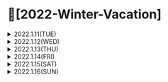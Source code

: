 # 📌[2022-Winter-Vacation]

<details>

<summary> 2022.1.11(TUE)</summary>
<div markdown="1">
 
## 📝 변수, 표현식 및 코드 + 실습
 
### 1. 변수
 - 변수는 이름이 주어진 메모리로 변수 이름을 통해 데이터를 저장하고 검색 가능
 - 프로그래머가 변수 이름을 지정
 - 대입문을 통해 변수값을 변경 가능 
 
### 2. 상수
 - 값이 변하지 않아서 숫자, 글자, 문자열과 같은 고정 값을 "상수"라고 함
 - 숫자 상수
 - 문자열 상수는 작은따옴표나 (') 큰따옴표(") 표시
 
### 3. 자료형 
 - 파이썬에서 변수, 문자, 상수라는 "자료형"이 있음
 - 파이썬은 정수와 문자열의 차이를 앎
 - 예를 들어 "+"는 숫자를 "덧셈"하고 문자열을 "연결"
 
 - 파이썬은 "자료형"을 구분
 - 어떤 연산은 금지되어 있음
 - 예를 들어 문자열에 1을 더할 수 없음
 - type() 함수를 써서 자료형을 알 수 있음
 
 - 자료형 변환  
 1. int()
 2. float()

 ### 4. 사용자 입력
 - input() 함수로 멈추고 사용자의 입력값을 받을 수 있음
 - input() 함수는 문자열을 반환
 
 ![image](https://user-images.githubusercontent.com/97418768/148961698-508721bd-690b-44d4-8e1c-c831df9af5e5.png)

 
### 5. 숫자 표현식

| 연산자 | 연산 |  
| :---: | :----: |
| + | 더하기 |    
| - | 빼기 |    
| * | 곱하기 |
| / | 나누기 |
| ** | 거듭제곱 |
| % | 나머지 |

### 6. 실습 
 ![image](https://user-images.githubusercontent.com/97418768/148963128-0dbfc46c-7390-44a3-a1e6-d29ccc3042e1.png)
 ``` PYTHON
 hours=int(input('Enter Hours: '))
 rate=float(input('Enter Rate: '))
 pay=(hours)*(rate)
 print('Pay:',pay)
 ```
</div>
</details>

 
<details>
<summary> 2022.1.12(WED)</summary>
<div markdown="1">

## 📝변수/ 상수/ 자료형/ 특수문자 + 백준문제 풀이
 
### 1. 변수
 - 데이터를 저장하는 공간을 변수라 한다. 
 - 변수명은 숫자로 시작할 수 없다. 
 - _와 $ 문자 이외의 특수 문자 사용할 수 없다. 
 - JAVA 키워드는 변수명으로 사용할 수 없다.
### 2. 상수
 - 변하지 않거나 일정한 값을 가진 수와 양을 의마한다. 주로 Final 키워드를 사용하여 선언한다. 
 Ex) final double PI = 3.141592; // final로 double 데이터 타입 변수명 PI 를 3.141592로 상수선언을 하였다.
### 3. 자료형 
 - 프로그래밍을 할 때 쓰이는 숫자, 문자열 등의 자료 형태로 사용하는 것들을 의미한다. 
 - 논리타입 : boolean (1바이트, True or False)
 - 문자타입 : char (2바이트)
 - 정수타입 : byte (1바이트), short (2바이트), int (4바이트), long(8바이트)
 - 실수타입 : float(4바이트), double(8바이트)
### 4. 특수문자
- 자바에서 출력문에서 특수문자가 나오는경우, 그 다음 문자를 인식해 상황에 맞게 처리하는 Escape Sequence를 통해 처리한다.    
 
| 입력 | 출력 |    
| :---: | :----: |    
| \ | 에러 |    
| \\ | \ |
| \' | ' |
| \" | " |
| ( | ( |
| \( | Error |
| / | / |
| \/ | Error |
| \n | 줄 바꿈 |
| \r | 줄 맨 처음으로 |
| \t | tab |
| \b | 백스페이스 |
| \0 | 빈 칸 |
### 5. 백준문제 풀이 
 - 백준 단계1 입출력과 사칙연산 11문제 풀이 완료    
 
 ![백준_기본](https://user-images.githubusercontent.com/42793489/148000764-9ba92dcf-48f3-4a84-abe1-2bd36a94d261.PNG)

</div>
</details>

<details>
<summary> 2022.1.13(THU)</summary>
<div markdown="1">    

 
## 📝연산자/조건문/반복문1 + 백준문제 풀이    
 ### 1. 연산자
 - 연산식은 연산자를 통해 하나의 값을 산출한다.
 - 피 연산자의 수의 따라 단항 연산자, 이항연산자, 삼항 연산자로 구분되어진다.
 - 연산자 종류1
 
 | 연산자 종류 | 연산자 | 피연산자수 | 설명 |   
 | :---: | :----: | :----: | :----: |  
 | 산술연산 | +,-,*,/,% | 이항 | 사칙연산 및 계산 |
 | 부호 | +,- | 단항 | 정수, 실수 타입에 부호 |
 | 문자열 | + | 이항 | 문자형 변수 2개를 연결시킴 |
 | 대입 연산 | =,+= ,-=, *=, <<= ...etc | 이항 | 우변의 값을 좌변 변수에 대입 |
 | 증감 연산 | ++, -- | 단항 | 1만큼 증가/ 감소 |
 | 비교 연산 | ==, !=, <, >, <= ..etc | 이항 | 좌 우변 값 비교 |
 | 논리 연산 | !, &, ||, &&| 이항,단항 | 논리적 NOT, AND, OR 연산 |
 | 조건 연산 | (조건식)? A : B | 삼항 | 조건식에 따라 참일경우 A, 거짓이면 B |
 | 비트 | ~,&,^ | 단항, 이항 | 비트식 NOT, AND, OR 연산 |
 | 비트 쉬프트 | >>,<<,>>> | 이항 | 비트를 좌 or 우측으로 이동 |
 
 - 연산 우선순위  
 1. 단항 - 이항 - 삼항 순으로 우선운위 갖는다.
 2. 산술 - 비교, 논리 - 대입 연산자 순으로 우선순위 갖는다.
 ### 2. 조건문
 - 프로그래밍할 때 일어 날 수 있는 상황조건을 판단해서 그 상황에 맞게 처리하는것이 조건문이다. 
 
 ##### <h4> 2-1 if문
 - if(조건문)에 사용한 조건문으로 참과 거짓을 판단한다.
 - else if 를 사용하여 다중조건 판단을 가능하게 한다. 
 - if 와 else if 조건을 충족 못하는 조건들은 else 문장으로 수행된다.
 
 
 ##### <h4> 2-2 switch/case문
 - 입력변수의 값과 일치하는 case 입력값에 따라 해당 case 문에 속한 문장이 실행된다. case 문장안에 break 문장을 통해 case 문장 실행 뒤 switch 문을 빠져 나간다.
 - 입력값이 정형화 되어있는 경우에는 switch/case 문장을 사용하는것이 편리하다. 
 
 ### 3. 백준문제 풀이
 - if 문 백준 5문제
 
 ![백준_if문](https://user-images.githubusercontent.com/42793489/148174171-5dd8016e-bf28-4cda-a71d-c2da6c8118f7.PNG)

 
 - while 문 백준 3문제
 
 ![백준_while문](https://user-images.githubusercontent.com/42793489/148174178-8cbb3950-6702-42c3-bbcb-43e578a23643.PNG)

</div>
</details>
 
 
<details>
<summary> 2022.1.14(FRI)</summary>
<div markdown="1">  
 
 ## 📝연산자/조건문/반복문2 + 백준문제 풀이 
 ### 1. 반복문
 ##### <h4> 1-1 while 문
 - 조건이 참인 동안 while문 아래의 문장을 반복하여 수행한다. 
 - while문 강제로 멈춰야 하는경우 break 호출하여 while 문 빠져 나가게 한다.
 - while 문 조건문으로 돌아가기 위해 continue 를 호출하여 다시 while문으로 돌아간다.
 
 ##### <h4> 1-2 for 문
 - 세미콜론(;)으로 구분을 한다. 
 - while문과 동일하게 continue를 사용해서 for 문 처음으로 돌아가서 사용이 가능하다. 
 
  ### 2. 백준 for문 문제풀이
 
 ![백준_for문](https://user-images.githubusercontent.com/42793489/148317500-8c39860d-2a55-4042-85b5-ea51ab1856c5.PNG)

 </div>
</details>
 
<details>
<summary> 2022.1.15(SAT)</summary>
<div markdown="1">  
 
 ## 📝객체지향 프로그래밍, 클래스와 인스턴스 개념 알아보고 실습하기
 ### 1. 객체지향 프로그래밍 
 - C언어처럼 실행하고자 하는 절차를 정하고, 절차대로 프로그래밍 하는 방법을 절차지향 프로그래밍이라고 한다. 그러나. 현실에서는 단순히 일련의 행위가 아니라 각 물체 간의 관계, 상호작용 등 훨씬 복잡하게 구성되어 있다.
 - 객체 지향 프로그래밍은 절차 지향 프로그래밍의 이러한 단점을 극복하고 물체를 객체로 표현하고, 관계, 상호 작용을 프로그램으로 나타낸다.
 - 자판기를 객체 지향 프로그램으로 구현하면, 관련 물체들을 객체로 추출하고, 이들의 상호작용에 필요한 함수(메소드)와 변수(필드)를 설계를 및 구현한다.
 
 ### 2. 클래스와 인스턴스
 - 클래스는 객체를 만들어 내기 위한 설계 혹은 틀이다.
 - 클래스에 선언된 모양 그대로 생성된 실체가 객체이다. 이러한 연유로 객체를 클래스의 인스턴스라고도 부른다.
 - 하나의 클래스에 여러개의 객체들이 생성될수 있다. 각 객체들은 동일한 속성을 가지고 있지만, 자신만의 고유한 값을 가짐으로 구분된다. 
 
 ### 3. 실습
 
 <details>

<summary> 백준문제 1712번 손익분기점 계산 문제 class 를 이용해서 풀이</summary>
<div markdown="2">
 
 - 소스코드
 
 ![백준_손익분기점_클래스사용_code](https://user-images.githubusercontent.com/42793489/148509965-4e62239e-30f5-4e68-a779-d803c1ef13a8.PNG)

 - 문제풀이 결과 
 
 ![백준_손익분기점_클래스사용](https://user-images.githubusercontent.com/42793489/148510001-6c265268-b73e-44ee-b1d1-a96346804a60.PNG)
 </div>
</details>
 
 <details>

<summary> 백준문제 2292번 벌집 문제 class 를 이용해서 풀이</summary>
<div markdown="2">
 
 - 소스코드
 
![백준_벌집_code](https://user-images.githubusercontent.com/42793489/148516881-8c9ee82a-d531-47c7-8a88-56766f85672b.PNG)


 - 문제풀이 결과 
 
 ![백준_벌집](https://user-images.githubusercontent.com/42793489/148516904-5ace6ae7-b6e2-4b3c-b5f2-a2c7682bc602.PNG)


 </div>
</details>

 </div>
</details>
 
 
  
<details>

<summary> 2022.1.16(SUN) </summary>
<div markdown="1">
 
 ## 📝 상속 / 캡슐화 / 다형성
 
 ### 1. 상속
 - 자식 클래스가 부모 클래스의 기능을 그대로 물려 받을 수 있는 것이 상속이다.
 - 부모 클래스의 private 접근 제한을 갖는 필드 및 메소드는 자식이 물려받을수 없다.
 - 상속 받고자 하는 자식 클래스 옆에 extends 키워드를 붙이고, 상속할 부모 클래스를 작성한다.
 ``` JAVA
 public class parent {};
 public class Child extends parent {}:
 ```
 
 - 상속할 부모는 오직 1명 뿐이다. 다음은 동작하지 않는 코드이다.
 ``` JAVA
 public class parent {};
 public class parent2 {};
 public class Child extends parent, parent2 {}:
 ```
 
 ### 2. 캡슐화
 - 변수와 함수를 하나의 클래스로 묶고 외부에서 쉽게 접근하지 못하도록 하는것 은닉화가 핵심이다. 
 - 외부에서 객체 접근하는데 있어서 정보를 숨기고 객체의 연산을 통해서만 접근가능하게 하는것이다. 
 - 외부에서 특정 객체의 데이터 및 함수를 직접 접근을 막음으로써 변경을 못하게 하고 시스템 확장시 오류를 최소화 할 수 있다는 점에서 은닉화는 장점이 된다. 
 - 캡슐화를 위한 접근 제어자
  ``` JAVA
 public class parent1 {
     private int val1; // 동일한 클래스안에서만 접근이 가능하고, 외부에서는 접근이 불가능하다.
 }; // 다른패키지에서 인스턴스(객체) 생성가능하다.
 private class parent2 {}; //동일한 클래스안에서만 접근이 가능하고,  상속은 안된다.
 protected class parent3 {}; //동일한 패키지 안에서 사용가능하고, 다른 외부 패키지라도 상속받은 클래스에는 접근 가능 
 ```
 ### 3. 다형성 
 - 하나의 객체가 여러 타입을 가질수있는 특징을 다형성이라고한다.
 - JAVA 에서 다형성은 부모 클래스 타입의 참조 변수로 자식 클래스 타입의 인스턴스를 참조할 수 있도록 구현되고 있다.
 - JAVA 에서 부모클래스는 다중상속을 지원하지 않지만, 인터페이스는 더 추상적이기때문에 여러 인터페이스를 상속받는 다중 상속을 지원한다.
 ``` JAVA
 public class child {};
 public class parent {};
 public class child extends parent implements parents1, parents2 {}: // child 객체는 parents 클래스의 객체이면서, parents1, parents2 인터페이스의 객체이기도 하다. 
 ```

 # 📌[2022-Winter-Vacation]

<details>

<summary> 2022.1.11(TUE)</summary>
<div markdown="1">
 
## 📝 변수, 표현식 및 코드 + 실습
 
### 1. 변수
 - 변수는 이름이 주어진 메모리로 변수 이름을 통해 데이터를 저장하고 검색 가능
 - 프로그래머가 변수 이름을 지정
 - 대입문을 통해 변수값을 변경 가능 
 
### 2. 상수
 - 값이 변하지 않아서 숫자, 글자, 문자열과 같은 고정 값을 "상수"라고 함
 - 숫자 상수
 - 문자열 상수는 작은따옴표나 (') 큰따옴표(") 표시
 
### 3. 자료형 
 - 파이썬에서 변수, 문자, 상수라는 "자료형"이 있음
 - 파이썬은 정수와 문자열의 차이를 앎
 - 예를 들어 "+"는 숫자를 "덧셈"하고 문자열을 "연결"
 
 - 파이썬은 "자료형"을 구분
 - 어떤 연산은 금지되어 있음
 - 예를 들어 문자열에 1을 더할 수 없음
 - type() 함수를 써서 자료형을 알 수 있음
 
 - 자료형 변환  
 1. int()
 2. float()

 ### 4. 사용자 입력
 - input() 함수로 멈추고 사용자의 입력값을 받을 수 있음
 - input() 함수는 문자열을 반환
 
 ![image](https://user-images.githubusercontent.com/97418768/148961698-508721bd-690b-44d4-8e1c-c831df9af5e5.png)

 
### 5. 숫자 표현식

| 연산자 | 연산 |  
| :---: | :----: |
| + | 더하기 |    
| - | 빼기 |    
| * | 곱하기 |
| / | 나누기 |
| ** | 거듭제곱 |
| % | 나머지 |

### 6. 실습 
 ![image](https://user-images.githubusercontent.com/97418768/148963128-0dbfc46c-7390-44a3-a1e6-d29ccc3042e1.png)
 ``` PYTHON
 hours=int(input('Enter Hours: '))
 rate=float(input('Enter Rate: '))
 pay=(hours)*(rate)
 print('Pay:',pay)
 ```
</div>
</details>

 
<details>
<summary> 2022.1.12(WED)</summary>
<div markdown="1">

## 📝변수/ 상수/ 자료형/ 특수문자 + 백준문제 풀이
 
### 1. 변수
 - 데이터를 저장하는 공간을 변수라 한다. 
 - 변수명은 숫자로 시작할 수 없다. 
 - _와 $ 문자 이외의 특수 문자 사용할 수 없다. 
 - JAVA 키워드는 변수명으로 사용할 수 없다.
### 2. 상수
 - 변하지 않거나 일정한 값을 가진 수와 양을 의마한다. 주로 Final 키워드를 사용하여 선언한다. 
 Ex) final double PI = 3.141592; // final로 double 데이터 타입 변수명 PI 를 3.141592로 상수선언을 하였다.
### 3. 자료형 
 - 프로그래밍을 할 때 쓰이는 숫자, 문자열 등의 자료 형태로 사용하는 것들을 의미한다. 
 - 논리타입 : boolean (1바이트, True or False)
 - 문자타입 : char (2바이트)
 - 정수타입 : byte (1바이트), short (2바이트), int (4바이트), long(8바이트)
 - 실수타입 : float(4바이트), double(8바이트)
### 4. 특수문자
- 자바에서 출력문에서 특수문자가 나오는경우, 그 다음 문자를 인식해 상황에 맞게 처리하는 Escape Sequence를 통해 처리한다.    
 
| 입력 | 출력 |    
| :---: | :----: |    
| \ | 에러 |    
| \\ | \ |
| \' | ' |
| \" | " |
| ( | ( |
| \( | Error |
| / | / |
| \/ | Error |
| \n | 줄 바꿈 |
| \r | 줄 맨 처음으로 |
| \t | tab |
| \b | 백스페이스 |
| \0 | 빈 칸 |
### 5. 백준문제 풀이 
 - 백준 단계1 입출력과 사칙연산 11문제 풀이 완료    
 
 ![백준_기본](https://user-images.githubusercontent.com/42793489/148000764-9ba92dcf-48f3-4a84-abe1-2bd36a94d261.PNG)

</div>
</details>

<details>
<summary> 2022.1.13(THU)</summary>
<div markdown="1">    

 
## 📝연산자/조건문/반복문1 + 백준문제 풀이    
 ### 1. 연산자
 - 연산식은 연산자를 통해 하나의 값을 산출한다.
 - 피 연산자의 수의 따라 단항 연산자, 이항연산자, 삼항 연산자로 구분되어진다.
 - 연산자 종류1
 
 | 연산자 종류 | 연산자 | 피연산자수 | 설명 |   
 | :---: | :----: | :----: | :----: |  
 | 산술연산 | +,-,*,/,% | 이항 | 사칙연산 및 계산 |
 | 부호 | +,- | 단항 | 정수, 실수 타입에 부호 |
 | 문자열 | + | 이항 | 문자형 변수 2개를 연결시킴 |
 | 대입 연산 | =,+= ,-=, *=, <<= ...etc | 이항 | 우변의 값을 좌변 변수에 대입 |
 | 증감 연산 | ++, -- | 단항 | 1만큼 증가/ 감소 |
 | 비교 연산 | ==, !=, <, >, <= ..etc | 이항 | 좌 우변 값 비교 |
 | 논리 연산 | !, &, ||, &&| 이항,단항 | 논리적 NOT, AND, OR 연산 |
 | 조건 연산 | (조건식)? A : B | 삼항 | 조건식에 따라 참일경우 A, 거짓이면 B |
 | 비트 | ~,&,^ | 단항, 이항 | 비트식 NOT, AND, OR 연산 |
 | 비트 쉬프트 | >>,<<,>>> | 이항 | 비트를 좌 or 우측으로 이동 |
 
 - 연산 우선순위  
 1. 단항 - 이항 - 삼항 순으로 우선운위 갖는다.
 2. 산술 - 비교, 논리 - 대입 연산자 순으로 우선순위 갖는다.
 ### 2. 조건문
 - 프로그래밍할 때 일어 날 수 있는 상황조건을 판단해서 그 상황에 맞게 처리하는것이 조건문이다. 
 
 ##### <h4> 2-1 if문
 - if(조건문)에 사용한 조건문으로 참과 거짓을 판단한다.
 - else if 를 사용하여 다중조건 판단을 가능하게 한다. 
 - if 와 else if 조건을 충족 못하는 조건들은 else 문장으로 수행된다.
 
 
 ##### <h4> 2-2 switch/case문
 - 입력변수의 값과 일치하는 case 입력값에 따라 해당 case 문에 속한 문장이 실행된다. case 문장안에 break 문장을 통해 case 문장 실행 뒤 switch 문을 빠져 나간다.
 - 입력값이 정형화 되어있는 경우에는 switch/case 문장을 사용하는것이 편리하다. 
 
 ### 3. 백준문제 풀이
 - if 문 백준 5문제
 
 ![백준_if문](https://user-images.githubusercontent.com/42793489/148174171-5dd8016e-bf28-4cda-a71d-c2da6c8118f7.PNG)

 
 - while 문 백준 3문제
 
 ![백준_while문](https://user-images.githubusercontent.com/42793489/148174178-8cbb3950-6702-42c3-bbcb-43e578a23643.PNG)

</div>
</details>
 
 
<details>
<summary> 2022.1.14(FRI)</summary>
<div markdown="1">  
 
 ## 📝연산자/조건문/반복문2 + 백준문제 풀이 
 ### 1. 반복문
 ##### <h4> 1-1 while 문
 - 조건이 참인 동안 while문 아래의 문장을 반복하여 수행한다. 
 - while문 강제로 멈춰야 하는경우 break 호출하여 while 문 빠져 나가게 한다.
 - while 문 조건문으로 돌아가기 위해 continue 를 호출하여 다시 while문으로 돌아간다.
 
 ##### <h4> 1-2 for 문
 - 세미콜론(;)으로 구분을 한다. 
 - while문과 동일하게 continue를 사용해서 for 문 처음으로 돌아가서 사용이 가능하다. 
 
  ### 2. 백준 for문 문제풀이
 
 ![백준_for문](https://user-images.githubusercontent.com/42793489/148317500-8c39860d-2a55-4042-85b5-ea51ab1856c5.PNG)

 </div>
</details>
 
<details>
<summary> 2022.1.15(SAT)</summary>
<div markdown="1">  
 
 ## 📝객체지향 프로그래밍, 클래스와 인스턴스 개념 알아보고 실습하기
 ### 1. 객체지향 프로그래밍 
 - C언어처럼 실행하고자 하는 절차를 정하고, 절차대로 프로그래밍 하는 방법을 절차지향 프로그래밍이라고 한다. 그러나. 현실에서는 단순히 일련의 행위가 아니라 각 물체 간의 관계, 상호작용 등 훨씬 복잡하게 구성되어 있다.
 - 객체 지향 프로그래밍은 절차 지향 프로그래밍의 이러한 단점을 극복하고 물체를 객체로 표현하고, 관계, 상호 작용을 프로그램으로 나타낸다.
 - 자판기를 객체 지향 프로그램으로 구현하면, 관련 물체들을 객체로 추출하고, 이들의 상호작용에 필요한 함수(메소드)와 변수(필드)를 설계를 및 구현한다.
 
 ### 2. 클래스와 인스턴스
 - 클래스는 객체를 만들어 내기 위한 설계 혹은 틀이다.
 - 클래스에 선언된 모양 그대로 생성된 실체가 객체이다. 이러한 연유로 객체를 클래스의 인스턴스라고도 부른다.
 - 하나의 클래스에 여러개의 객체들이 생성될수 있다. 각 객체들은 동일한 속성을 가지고 있지만, 자신만의 고유한 값을 가짐으로 구분된다. 
 
 ### 3. 실습
 
 <details>

<summary> 백준문제 1712번 손익분기점 계산 문제 class 를 이용해서 풀이</summary>
<div markdown="2">
 
 - 소스코드
 
 ![백준_손익분기점_클래스사용_code](https://user-images.githubusercontent.com/42793489/148509965-4e62239e-30f5-4e68-a779-d803c1ef13a8.PNG)

 - 문제풀이 결과 
 
 ![백준_손익분기점_클래스사용](https://user-images.githubusercontent.com/42793489/148510001-6c265268-b73e-44ee-b1d1-a96346804a60.PNG)
 </div>
</details>
 
 <details>

<summary> 백준문제 2292번 벌집 문제 class 를 이용해서 풀이</summary>
<div markdown="2">
 
 - 소스코드
 
![백준_벌집_code](https://user-images.githubusercontent.com/42793489/148516881-8c9ee82a-d531-47c7-8a88-56766f85672b.PNG)


 - 문제풀이 결과 
 
 ![백준_벌집](https://user-images.githubusercontent.com/42793489/148516904-5ace6ae7-b6e2-4b3c-b5f2-a2c7682bc602.PNG)


 </div>
</details>

 </div>
</details>
 
 
  
<details>

<summary> 2022.1.16(SUN) </summary>
<div markdown="1">
 
 ## 📝 상속 / 캡슐화 / 다형성
 
 ### 1. 상속
 - 자식 클래스가 부모 클래스의 기능을 그대로 물려 받을 수 있는 것이 상속이다.
 - 부모 클래스의 private 접근 제한을 갖는 필드 및 메소드는 자식이 물려받을수 없다.
 - 상속 받고자 하는 자식 클래스 옆에 extends 키워드를 붙이고, 상속할 부모 클래스를 작성한다.
 ``` JAVA
 public class parent {};
 public class Child extends parent {}:
 ```
 
 - 상속할 부모는 오직 1명 뿐이다. 다음은 동작하지 않는 코드이다.
 ``` JAVA
 public class parent {};
 public class parent2 {};
 public class Child extends parent, parent2 {}:
 ```
 
 ### 2. 캡슐화
 - 변수와 함수를 하나의 클래스로 묶고 외부에서 쉽게 접근하지 못하도록 하는것 은닉화가 핵심이다. 
 - 외부에서 객체 접근하는데 있어서 정보를 숨기고 객체의 연산을 통해서만 접근가능하게 하는것이다. 
 - 외부에서 특정 객체의 데이터 및 함수를 직접 접근을 막음으로써 변경을 못하게 하고 시스템 확장시 오류를 최소화 할 수 있다는 점에서 은닉화는 장점이 된다. 
 - 캡슐화를 위한 접근 제어자
  ``` JAVA
 public class parent1 {
     private int val1; // 동일한 클래스안에서만 접근이 가능하고, 외부에서는 접근이 불가능하다.
 }; // 다른패키지에서 인스턴스(객체) 생성가능하다.
 private class parent2 {}; //동일한 클래스안에서만 접근이 가능하고,  상속은 안된다.
 protected class parent3 {}; //동일한 패키지 안에서 사용가능하고, 다른 외부 패키지라도 상속받은 클래스에는 접근 가능 
 ```
 ### 3. 다형성 
 - 하나의 객체가 여러 타입을 가질수있는 특징을 다형성이라고한다.
 - JAVA 에서 다형성은 부모 클래스 타입의 참조 변수로 자식 클래스 타입의 인스턴스를 참조할 수 있도록 구현되고 있다.
 - JAVA 에서 부모클래스는 다중상속을 지원하지 않지만, 인터페이스는 더 추상적이기때문에 여러 인터페이스를 상속받는 다중 상속을 지원한다.
 ``` JAVA
 public class child {};
 public class parent {};
 public class child extends parent implements parents1, parents2 {}: // child 객체는 parents 클래스의 객체이면서, parents1, parents2 인터페이스의 객체이기도 하다. 
 ```
